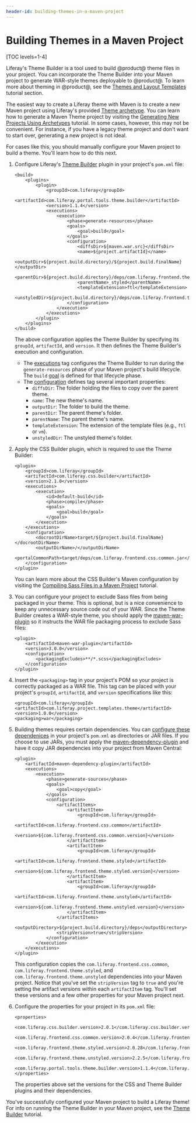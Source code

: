 ```yaml
---
header-id: building-themes-in-a-maven-project
---
```


# Building Themes in a Maven Project

[TOC levels=1-4]

Liferay's Theme Builder is a tool used to build @product@ theme files in your
project. You can incorporate the Theme Builder into your Maven project to
generate WAR-style themes deployable to @product@. To learn more about theming
in @product@, see the
[Themes and Layout Templates](/docs/7-1/tutorials/-/knowledge_base/t/themes-and-layout-templates)
tutorial section. 

The easiest way to create a Liferay theme with Maven is to create a new Maven
project using Liferay's provided
[Theme archetype](/docs/7-1/reference/-/knowledge_base/r/theme-template). You
can learn how to generate a Maven Theme project by visiting the
[Generating New Projects Using Archetypes](/docs/7-1/tutorials/-/knowledge_base/t/generating-new-projects-using-archetypes)
tutorial. In some cases, however, this may not be convenient. For instance, if
you have a legacy theme project and don't want to start over, generating a new
project is not ideal. 

For cases like this, you should manually configure your Maven project to
build a theme. You'll learn how to do this next.

1.  Configure Liferay's
    [Theme Builder](/docs/7-1/reference/-/knowledge_base/r/theme-builder-plugin)
    plugin in your project's `pom.xml` file:

        <build>
            <plugins>
                <plugin>
                    <groupId>com.liferay</groupId>
                    <artifactId>com.liferay.portal.tools.theme.builder</artifactId>
                    <version>1.1.4</version>
                    <executions>
                        <execution>
                            <phase>generate-resources</phase>
                            <goals>
                                <goal>build</goal>
                            </goals>
                            <configuration>
                                <diffsDir>${maven.war.src}</diffsDir>
                                <name>${project.artifactId}</name>
                                <outputDir>${project.build.directory}/${project.build.finalName}</outputDir>
                                <parentDir>${project.build.directory}/deps/com.liferay.frontend.theme.styled.jar</parentDir>
                                <parentName>_styled</parentName>
                                <templateExtension>ftl</templateExtension>
                                <unstyledDir>${project.build.directory}/deps/com.liferay.frontend.theme.unstyled.jar</unstyledDir>
                            </configuration>
                        </execution>
                    </executions>
                </plugin>
            </plugins>
        </build>

    The above configuration applies the Theme Builder by specifying its
    `groupId`, `artifactId`, and `version`. It then defines the Theme Builder's
    execution and configuration.

    - The
      [executions](https://maven.apache.org/guides/mini/guide-configuring-plugins.html#Using_the_executions_Tag)
      tag configures the Theme Builder to run during the `generate-resources`
      phase of your Maven project's build lifecycle. The `build`
      [goal](http://maven.apache.org/guides/introduction/introduction-to-the-lifecycle.html#A_Build_Phase_is_Made_Up_of_Plugin_Goals)
      is defined for that lifecycle phase.
    - The
      [configuration](https://maven.apache.org/pom.html#Plugins) defines tag
      several important properties:
        - `diffsDir`: The folder holding the files to copy over the parent
          theme.
        - `name`: The new theme's name.
        - `outputDir`: The folder to build the theme.
        - `parentDir`: The parent theme's folder.
        - `parentName`: The parent theme's name.
        - `templateExtension`: The extension of the template files (e.g., `ftl`
          or `vm`).
        - `unstyledDir`: The unstyled theme's folder.

2.  Apply the CSS Builder plugin, which is required to use the Theme Builder:

        <plugin>
            <groupId>com.liferay</groupId>
            <artifactId>com.liferay.css.builder</artifactId>
            <version>2.1.0</version>
            <executions>
                <execution>
                    <id>default-build</id>
                    <phase>compile</phase>
                    <goals>
                        <goal>build</goal>
                    </goals>
                </execution>
            </executions>
            <configuration>
                <docrootDirName>target/${project.build.finalName}</docrootDirName>
                <outputDirName>/</outputDirName>
                <portalCommonPath>target/deps/com.liferay.frontend.css.common.jar</portalCommonPath>
            </configuration>
        </plugin>

    You can learn more about the CSS Builder's Maven configuration by visiting
    the
    [Compiling Sass Files in a Maven Project](/docs/7-1/tutorials/-/knowledge_base/t/compiling-sass-files-in-a-maven-project)
    tutorial.

3.  You can configure your project to exclude Sass files from being packaged in
    your theme. This is optional, but is a nice convenience to keep any
    unnecessary source code out of your WAR. Since the Theme Builder creates
    a WAR-style theme, you should apply the
    [maven-war-plugin](https://maven.apache.org/plugins/maven-war-plugin/) so it
    instructs the WAR file packaging process to exclude Sass files:

        <plugin>
            <artifactId>maven-war-plugin</artifactId>
            <version>3.0.0</version>
            <configuration>
                <packagingExcludes>**/*.scss</packagingExcludes>
            </configuration>
        </plugin>

4.  Insert the `<packaging>` tag in your project's POM so your project is
    correctly packaged as a WAR file. This tag can be placed with your project's
    `groupId`, `artifactId`, and `version` specifications like this:

        <groupId>com.liferay</groupId>
        <artifactId>com.liferay.project.templates.theme</artifactId>
        <version>1.0.0</version>
        <packaging>war</packaging>

5.  Building themes requires certain dependencies. You can 
    [configure these dependenices](/docs/7-1/tutorials/-/knowledge_base/t/configuring-dependencies) 
    in your project's `pom.xml` as directories or JAR files. If you choose to 
    use JARs, you must apply the 
    [maven-dependency-plugin](http://maven.apache.org/plugins/maven-dependency-plugin/) 
    and have it copy JAR dependencies into your project from Maven Central: 

        <plugin>
            <artifactId>maven-dependency-plugin</artifactId>
            <executions>
                <execution>
                    <phase>generate-sources</phase>
                    <goals>
                        <goal>copy</goal>
                    </goals>
                    <configuration>
                        <artifactItems>
                            <artifactItem>
                                <groupId>com.liferay</groupId>
                                <artifactId>com.liferay.frontend.css.common</artifactId>
                                <version>${com.liferay.frontend.css.common.version}</version>
                            </artifactItem>
                            <artifactItem>
                                <groupId>com.liferay</groupId>
                                <artifactId>com.liferay.frontend.theme.styled</artifactId>
                                <version>${com.liferay.frontend.theme.styled.version}</version>
                            </artifactItem>
                            <artifactItem>
                                <groupId>com.liferay</groupId>
                                <artifactId>com.liferay.frontend.theme.unstyled</artifactId>
                                <version>${com.liferay.frontend.theme.unstyled.version}</version>
                            </artifactItem>
                        </artifactItems>
                        <outputDirectory>${project.build.directory}/deps</outputDirectory>
                        <stripVersion>true</stripVersion>
                    </configuration>
                </execution>
            </executions>
        </plugin>

    This configuration copies the `com.liferay.frontend.css.common`,
    `com.liferay.frontend.theme.styled`, and
    `com.liferay.frontend.theme.unstyled` dependencies into your Maven project.
    Notice that you've set the `stripVersion` tag to `true` and you're setting
    the artifact versions within each `artifactItem` tag. You'll set these
    versions and a few other properties for your Maven project next.

6.  Configure the properties for your project in its `pom.xml` file:

        <properties>
            <com.liferay.css.builder.version>2.0.1</com.liferay.css.builder.version>
            <com.liferay.frontend.css.common.version>2.0.4</com.liferay.frontend.css.common.version>
            <com.liferay.frontend.theme.styled.version>2.0.28</com.liferay.frontend.theme.styled.version>
            <com.liferay.frontend.theme.unstyled.version>2.2.5</com.liferay.frontend.theme.unstyled.version>
            <com.liferay.portal.tools.theme.builder.version>1.1.4</com.liferay.portal.tools.theme.builder.version>
        </properties>

    The properties above set the versions for the CSS and Theme Builder plugins
    and their dependencies.

You've successfully configured your Maven project to build a Liferay theme! For
info on running the Theme Builder in your Maven project, see the
[Theme Builder](/docs/7-1/tutorials/-/knowledge_base/t/compiling-and-building-themes-with-ant-gradle-and-maven) tutorial.
